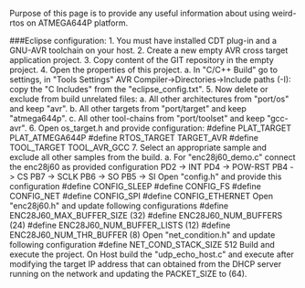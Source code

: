 Purpose of this page is to provide any useful information about using weird-rtos
on ATMEGA644P platform.

###Eclipse configuration:
    1. You must have installed CDT plug-in and a GNU-AVR toolchain on your
       host.
    2. Create a new empty AVR cross target application project.
    3. Copy content of the GIT repository in the empty project.
    4. Open the properties of this project.
        a. In "C/C++ Build" go to settings, in "Tools Settings"
            AVR Compiler->Directories->Include paths (-I): copy the 
                "C Includes" from the "eclipse_config.txt".
    5. Now delete or exclude from build unrelated files:
        a. All other architectures from "port/os" and keep "avr".
        b. All other targets from "port/target" and keep "atmega644p".
        c. All other tool-chains from "port/toolset" and keep "gcc-avr".
    6. Open os_target.h and provide configuration:
        #define PLAT_TARGET         PLAT_ATMEGA644P
        #define RTOS_TARGET         TARGET_AVR
        #define TOOL_TARGET         TOOL_AVR_GCC
    7. Select an appropriate sample and exclude all other samples from the build.
        a. For "enc28j60_demo.c" connect the enc28j60 as provided configuration
            PD2 -> INT
            PD4 -> POW-RST
            PB4 -> CS
            PB7 -> SCLK
            PB6 -> SO
            PB5 -> SI
           Open "config.h" and provide this configuration
            #define CONFIG_SLEEP
            #define CONFIG_FS
            #define CONFIG_NET
            #define CONFIG_SPI
            #define CONFIG_ETHERNET
           Open "enc28j60.h" and update following configurations
            #define ENC28J60_MAX_BUFFER_SIZE    (32)
            #define ENC28J60_NUM_BUFFERS        (24)
            #define ENC28J60_NUM_BUFFER_LISTS   (12)
            #define ENC28J60_NUM_THR_BUFFER     (8)
           Open "net_condition.h" and update following configuration
            #define NET_COND_STACK_SIZE     512
           Build and execute the project.
           On Host build the "udp_echo_host.c" and execute after modifying the 
           target IP address that can obtained from the DHCP server running on 
           the network and updating the PACKET_SIZE to (64).